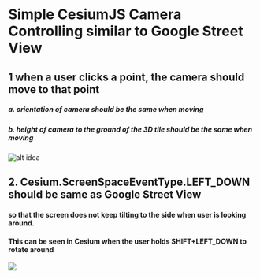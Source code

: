 # Simple CesiumJS Camera Controlling similar to Google Street View

## 1 when a user clicks a point, the camera should move to that point
##### a. orientation of camera should be the same when moving
##### b. height of camera to the ground of the 3D tile should be the same when moving

![alt idea](https://raw.githubusercontent.com/3DGISKing/CesiumStreetView/master/idea.jpeg?raw=true)

## 2. Cesium.ScreenSpaceEventType.LEFT_DOWN should be same as Google Street View 
#### so that the screen does not keep tilting to the side when user is looking around.
#### This can be seen in Cesium when the user holds SHIFT+LEFT_DOWN to rotate around

[![](http://img.youtube.com/vi/gGPNBQO_rG8/0.jpg)](http://www.youtube.com/watch?v=gGPNBQO_rG8 "")
